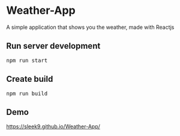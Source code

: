 # Weather-App

A simple application that shows you the weather, made with Reactjs

## Run server development

<pre>npm run start</pre>

## Create build

<pre>npm run build</pre>

## Demo
https://sleek9.github.io/Weather-App/
